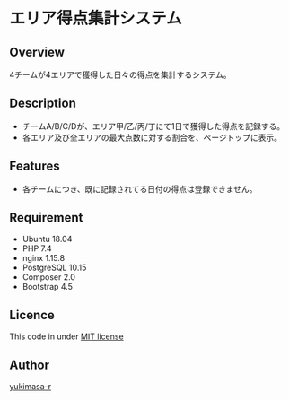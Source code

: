 # エリア得点集計システム
## Overview

4チームが4エリアで獲得した日々の得点を集計するシステム。

## Description
* チームA/B/C/Dが、エリア甲/乙/丙/丁にて1日で獲得した得点を記録する。
* 各エリア及び全エリアの最大点数に対する割合を、ページトップに表示。

## Features
* 各チームにつき、既に記録されてる日付の得点は登録できません。

## Requirement
* Ubuntu 18.04
* PHP 7.4
* nginx 1.15.8
* PostgreSQL 10.15
* Composer 2.0
* Bootstrap 4.5

## Licence
This code in under [MIT license](https://en.wikipedia.org/wiki/MIT_License)

## Author

[yukimasa-r](https://github.com/yukimasa-r)